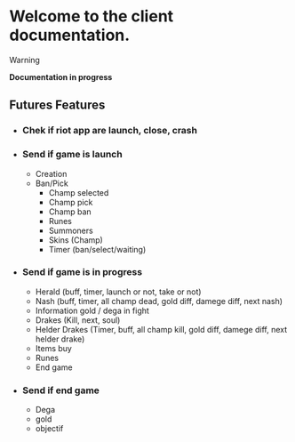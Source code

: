 # Welcome to the **client** documentation.

> [!WARNING] 
> **Documentation in progress** 

## Futures Features
- ### Chek if riot app are **launch**, **close**, **crash**

- ### Send if game is launch
  - Creation
  - Ban/Pick
    - Champ selected
    - Champ pick
    - Champ ban
    - Runes 
    - Summoners
    - Skins (Champ)
    - Timer (ban/select/waiting)

- ### Send if game is in progress
  - Herald (buff, timer, launch or not, take or not)
  - Nash (buff, timer, all champ dead, gold diff, damege diff, next nash)
  - Information gold / dega in fight
  - Drakes (Kill, next, soul)
  - Helder Drakes (Timer, buff, all champ kill, gold diff, damege diff, next helder drake)
  - Items buy
  - Runes
  - End game

- ### Send if end game
  - Dega
  - gold
  - objectif
